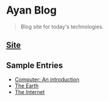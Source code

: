 # Ayan Blog

> Blog site for today's technologies.

## [Site](https://ayan-b.github.io/blog/)

## Sample Entries
* [Computer: An introduction](https://ayan-b.github.io/blog/computer)
* [The Earth](https://ayan-b.github.io/blog/top_posts/2018/08/30/The-Earth.html)
* [The Internet](https://ayan-b.github.io/blog/blogpost/update/top_posts/2018/08/25/The-Internet.html)
